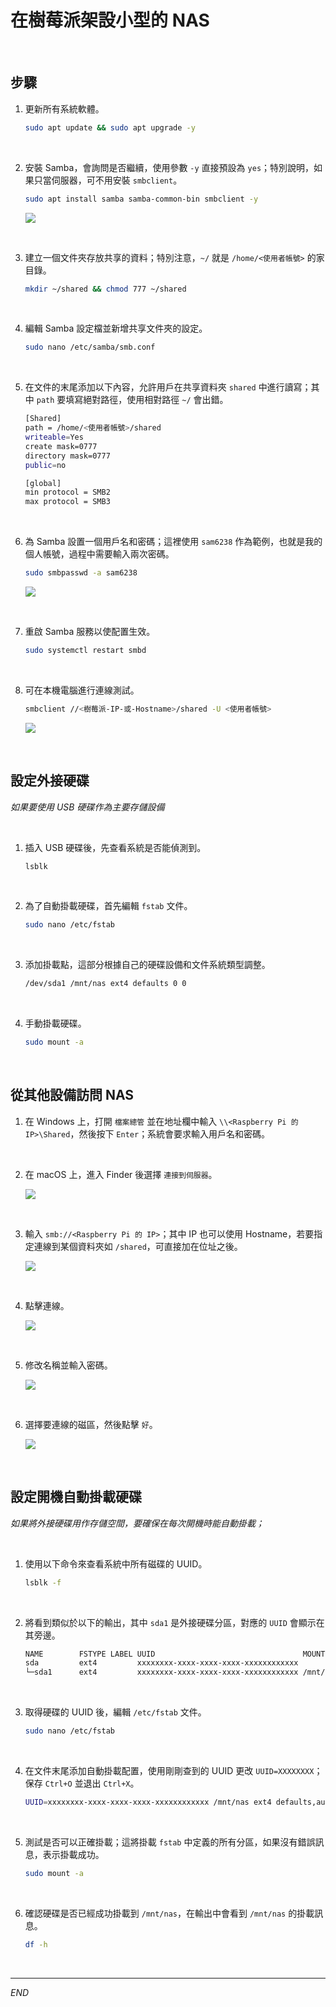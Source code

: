 # 在樹莓派架設小型的 NAS

<br>

## 步驟

1. 更新所有系統軟體。

    ```bash
    sudo apt update && sudo apt upgrade -y
    ```

<br>

2. 安裝 Samba，會詢問是否繼續，使用參數 `-y` 直接預設為 `yes`；特別說明，如果只當伺服器，可不用安裝 `smbclient`。

    ```bash
    sudo apt install samba samba-common-bin smbclient -y
    ```

    ![](images/img_08.png)

<br>

3. 建立一個文件夾存放共享的資料；特別注意，`~/` 就是 `/home/<使用者帳號>` 的家目錄。

    ```bash
    mkdir ~/shared && chmod 777 ~/shared
    ```

<br>

4. 編輯 Samba 設定檔並新增共享文件夾的設定。

    ```bash
    sudo nano /etc/samba/smb.conf
    ```

<br>

5. 在文件的末尾添加以下內容，允許用戶在共享資料夾 `shared` 中進行讀寫；其中 `path` 要填寫絕對路徑，使用相對路徑 `~/` 會出錯。

    ```bash
    [Shared]
    path = /home/<使用者帳號>/shared
    writeable=Yes
    create mask=0777
    directory mask=0777
    public=no

    [global]
    min protocol = SMB2
    max protocol = SMB3
    ```

<br>

6. 為 Samba 設置一個用戶名和密碼；這裡使用 `sam6238` 作為範例，也就是我的個人帳號，過程中需要輸入兩次密碼。

    ```bash
    sudo smbpasswd -a sam6238
    ```

    ![](images/img_09.png)

<br>

7. 重啟 Samba 服務以使配置生效。

    ```bash
    sudo systemctl restart smbd
    ```

<br>

8. 可在本機電腦進行連線測試。

    ```bash
    smbclient //<樹莓派-IP-或-Hostname>/shared -U <使用者帳號>
    ```

    ![](images/img_23.png)

<br>

## 設定外接硬碟

_如果要使用 USB 硬碟作為主要存儲設備_

<br>

1. 插入 USB 硬碟後，先查看系統是否能偵測到。

    ```bash
    lsblk
    ```

<br>

2. 為了自動掛載硬碟，首先編輯 `fstab` 文件。

    ```bash
    sudo nano /etc/fstab
    ```

<br>

3. 添加掛載點，這部分根據自己的硬碟設備和文件系統類型調整。

    ```bash
    /dev/sda1 /mnt/nas ext4 defaults 0 0
    ```

<br>

4. 手動掛載硬碟。

    ```bash
    sudo mount -a
    ```

<br>

## 從其他設備訪問 NAS

1. 在 Windows 上，打開 `檔案總管` 並在地址欄中輸入 `\\<Raspberry Pi 的 IP>\Shared`，然後按下 `Enter`；系統會要求輸入用戶名和密碼。

<br>

2. 在 macOS 上，進入 Finder 後選擇 `連接到伺服器`。

    ![](images/img_10.png)

<br>

3. 輸入 `smb://<Raspberry Pi 的 IP>`；其中 IP 也可以使用 Hostname，若要指定連線到某個資料夾如 `/shared`，可直接加在位址之後。

    ![](images/img_11.png)

<br>

4. 點擊連線。

    ![](images/img_12.png)

<br>

5. 修改名稱並輸入密碼。

    ![](images/img_13.png)

<br>

6. 選擇要連線的磁區，然後點擊 `好`。

    ![](images/img_14.png)

<br>

## 設定開機自動掛載硬碟

_如果將外接硬碟用作存儲空間，要確保在每次開機時能自動掛載；_

<br>

1. 使用以下命令來查看系統中所有磁碟的 UUID。

    ```bash
    lsblk -f
    ```

<br>

2. 將看到類似於以下的輸出，其中 `sda1` 是外接硬碟分區，對應的 `UUID` 會顯示在其旁邊。

    ```bash
    NAME        FSTYPE LABEL UUID                                 MOUNTPOINT
    sda         ext4         xxxxxxxx-xxxx-xxxx-xxxx-xxxxxxxxxxxx 
    └─sda1      ext4         xxxxxxxx-xxxx-xxxx-xxxx-xxxxxxxxxxxx /mnt/nas
    ```

<br>

3. 取得硬碟的 UUID 後，編輯 `/etc/fstab` 文件。

    ```bash
    sudo nano /etc/fstab
    ```

<br>

4. 在文件末尾添加自動掛載配置，使用剛剛查到的 UUID 更改 `UUID=XXXXXXXX`；保存 `Ctrl+O` 並退出 `Ctrl+X`。

    ```bash
    UUID=xxxxxxxx-xxxx-xxxx-xxxx-xxxxxxxxxxxx /mnt/nas ext4 defaults,auto,users,rw,nofail 0 0
    ```

<br>

5. 測試是否可以正確掛載；這將掛載 `fstab` 中定義的所有分區，如果沒有錯誤訊息，表示掛載成功。

    ```bash
    sudo mount -a
    ```

<br>

6. 確認硬碟是否已經成功掛載到 `/mnt/nas`，在輸出中會看到 `/mnt/nas` 的掛載訊息。

    ```bash
    df -h
    ```

<br>

___

_END_